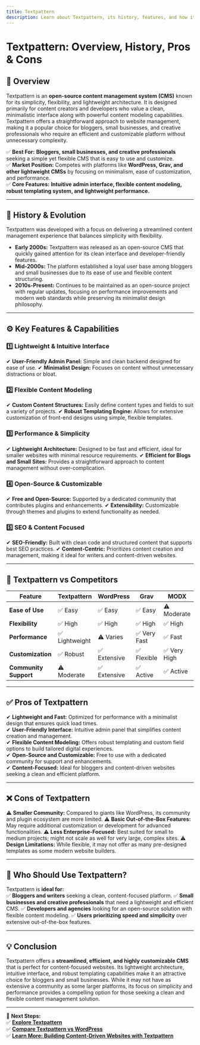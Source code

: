 ```yaml
---
title: Textpattern
description: Learn about Textpattern, its history, features, and how it compares to other content management systems.
---
```


# **Textpattern: Overview, History, Pros & Cons**

## **📌 Overview**  
Textpattern is an **open-source content management system (CMS)** known for its simplicity, flexibility, and lightweight architecture. It is designed primarily for content creators and developers who value a clean, minimalistic interface along with powerful content modeling capabilities. Textpattern offers a straightforward approach to website management, making it a popular choice for bloggers, small businesses, and creative professionals who require an efficient and customizable platform without unnecessary complexity.

✅ **Best For:** **Bloggers, small businesses, and creative professionals** seeking a simple yet flexible CMS that is easy to use and customize.  
✅ **Market Position:** Competes with platforms like **WordPress, Grav, and other lightweight CMSs** by focusing on minimalism, ease of customization, and performance.  
✅ **Core Features:** **Intuitive admin interface, flexible content modeling, robust templating system, and lightweight performance.**

---

## **📜 History & Evolution**  
Textpattern was developed with a focus on delivering a streamlined content management experience that balances simplicity with flexibility.

- **Early 2000s:** Textpattern was released as an open-source CMS that quickly gained attention for its clean interface and developer-friendly features.
- **Mid-2000s:** The platform established a loyal user base among bloggers and small businesses due to its ease of use and flexible content structuring.
- **2010s-Present:** Continues to be maintained as an open-source project with regular updates, focusing on performance improvements and modern web standards while preserving its minimalist design philosophy.

---

## **⚙️ Key Features & Capabilities**

### **1️⃣ Lightweight & Intuitive Interface**
✔ **User-Friendly Admin Panel:** Simple and clean backend designed for ease of use.
✔ **Minimalist Design:** Focuses on content without unnecessary distractions or bloat.

### **2️⃣ Flexible Content Modeling**
✔ **Custom Content Structures:** Easily define content types and fields to suit a variety of projects.
✔ **Robust Templating Engine:** Allows for extensive customization of front-end designs using simple, flexible templates.

### **3️⃣ Performance & Simplicity**
✔ **Lightweight Architecture:** Designed to be fast and efficient, ideal for smaller websites with minimal resource requirements.
✔ **Efficient for Blogs and Small Sites:** Provides a straightforward approach to content management without over-complication.

### **4️⃣ Open-Source & Customizable**
✔ **Free and Open-Source:** Supported by a dedicated community that contributes plugins and enhancements.
✔ **Extensibility:** Customizable through themes and plugins to extend functionality as needed.

### **5️⃣ SEO & Content Focused**
✔ **SEO-Friendly:** Built with clean code and structured content that supports best SEO practices.
✔ **Content-Centric:** Prioritizes content creation and management, making it ideal for writers and content-driven websites.

---

## **🔄 Textpattern vs Competitors**

| Feature                   | Textpattern      | WordPress       | Grav          | MODX           |
|---------------------------|------------------|-----------------|---------------|----------------|
| **Ease of Use**           | ✅ Easy          | ✅ Easy         | ✅ Easy       | ⚠ Moderate    |
| **Flexibility**           | ✅ High          | ✅ High         | ✅ High       | ✅ High        |
| **Performance**           | ✅ Lightweight   | ⚠ Varies       | ✅ Very Fast  | ✅ Fast        |
| **Customization**         | ✅ Robust        | ✅ Extensive    | ✅ Flexible   | ✅ Very High   |
| **Community Support**     | ⚠ Moderate      | ✅ Extensive    | ✅ Active     | ✅ Active      |

---

## **✅ Pros of Textpattern**  
✔ **Lightweight and Fast:** Optimized for performance with a minimalist design that ensures quick load times.  
✔ **User-Friendly Interface:** Intuitive admin panel that simplifies content creation and management.  
✔ **Flexible Content Modeling:** Offers robust templating and custom field options to build tailored digital experiences.  
✔ **Open-Source and Customizable:** Free to use with a dedicated community for support and enhancements.  
✔ **Content-Focused:** Ideal for bloggers and content-driven websites seeking a clean and efficient platform.

---

## **❌ Cons of Textpattern**  
⚠ **Smaller Community:** Compared to giants like WordPress, its community and plugin ecosystem are more limited.
⚠ **Basic Out-of-the-Box Features:** May require additional customization or development for advanced functionalities.
⚠ **Less Enterprise-Focused:** Best suited for small to medium projects; might not scale as well for very large, complex sites.
⚠ **Design Limitations:** While flexible, it may not offer as many pre-designed templates as some modern website builders.

---

## **🎯 Who Should Use Textpattern?**  
Textpattern is **ideal for:**  
✅ **Bloggers and writers** seeking a clean, content-focused platform.
✅ **Small businesses and creative professionals** that need a lightweight and efficient CMS.
✅ **Developers and agencies** looking for an open-source solution with flexible content modeling.
✅ **Users prioritizing speed and simplicity** over extensive out-of-the-box features.

---

## **💡 Conclusion**  
Textpattern offers a **streamlined, efficient, and highly customizable CMS** that is perfect for content-focused websites. Its lightweight architecture, intuitive interface, and robust templating capabilities make it an attractive choice for bloggers and small businesses. While it may not have as extensive a community as some larger platforms, its focus on simplicity and performance provides a compelling option for those seeking a clean and flexible content management solution.

---

🚀 **Next Steps:**  
✅ **[Explore Textpattern](https://textpattern.com/)**  
✅ **[Compare Textpattern vs WordPress](#)**  
✅ **[Learn More: Building Content-Driven Websites with Textpattern](#)**
